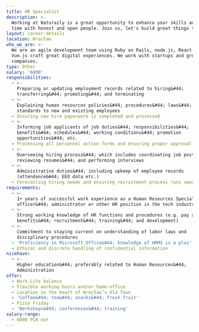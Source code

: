 ```yaml
---
title: HR Specialist
description: >-
  Working at Naturaily is a great opportunity to enhance your skills and spend
  time with honest and open people. Join us, let's build great things together!
layout: career-details
location: Wrocław
who_we_are: >-
  We are an agile development team using Ruby on Rails, node.js, React.js and
  Vue.js craft great digital experiences. We work with startups and grown-up
  companies.
type: Other
salary: '6000'
responsibilities:
  - >-
    Preparing or updating employment records related to hiring&#44;
    transferring&#44; promoting&#44; and terminating
  - >-
    Explaining human resources policies&#44; procedures&#44; laws&#44; and
    standards to new and existing employees
  - Ensuring new hire paperwork is completed and processed
  - >-
    Informing job applicants of job duties&#44; responsibilities&#44;
    benefits&#44; schedules&#44; working conditions&#44; promotion
    opportunities&#44; etc.
  - Processing all personnel action forms and ensuring proper approval
  - >-
    Overseeing hiring process&#44; which includes coordinating job posts&#44;
    reviewing resumes&#44; and performing interviews
  - >-
    Administrative duties&#44; including upkeep of employee records
    (attendance&#44; EEO data etc.)
  - Forecasting hiring needs and ensuring recruitment process runs smoothly
requirements:
  - >-
    1+ years of successful work experience as a Human Resources Specialist&#44;
    officer&#44; administrator or other HR position in the tech industry
  - >-
    Strong working knowledge of HR functions and procedures (e.g. pay and
    benefits&#44; recruitment&#44; training&#44; and development)
  - >-
    Commitment to staying current on understanding of labor laws and
    disciplinary procedures
  - 'Proficiency in Microsoft Office&#44; knowledge of HRMS is a plus'
  - Ethical and discrete handling of confidential information
nicehave:
  - >-
    Higher education&#44; preferably related to Human Resources&#44;
    Administration
offer:
  - Work-Life balance
  - Flexible working hours and/or home-office
  - Location in the heart of Wrocław’s Old Town
  - 'Coffee&#44; tea&#44; snacks&#44; fresh fruit'
  - Pizza Friday
  - 'Workshops&#44; conferences&#44; training'
salary-range:
  - 6000 PLN net
---
```


